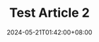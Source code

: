 ---
title: "Test Article 2"
description: ""
date: 2024-05-21T01:42:00+08:00
cascade:
  showEdit: false
  showSummary: false
  hideFeatureImage: false
draft: false
---